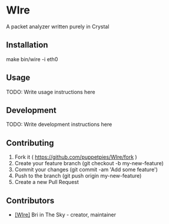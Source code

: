 # WIre

A packet analyzer written purely in Crystal

## Installation


make
bin/wire -i eth0

## Usage



TODO: Write usage instructions here

## Development

TODO: Write development instructions here

## Contributing

1. Fork it ( https://github.com/puppetpies/WIre/fork )
2. Create your feature branch (git checkout -b my-new-feature)
3. Commit your changes (git commit -am 'Add some feature')
4. Push to the branch (git push origin my-new-feature)
5. Create a new Pull Request

## Contributors

- [[WIre]](https://github.com/puppetpies/WIre) Bri in The Sky - creator, maintainer

